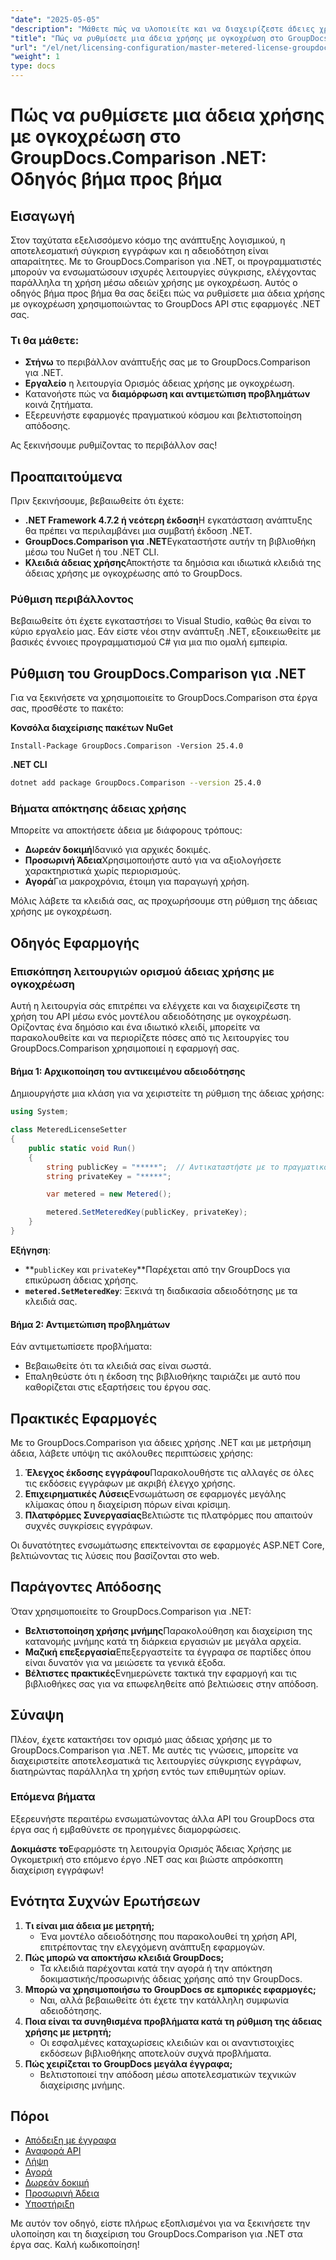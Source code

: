 ```yaml
---
"date": "2025-05-05"
"description": "Μάθετε πώς να υλοποιείτε και να διαχειρίζεστε άδειες χρήσης με ογκοχρέωση με το GroupDocs.Comparison για .NET. Αυτός ο οδηγός καλύπτει την εγκατάσταση, την αντιμετώπιση προβλημάτων και πρακτικές εφαρμογές."
"title": "Πώς να ρυθμίσετε μια άδεια χρήσης με ογκοχρέωση στο GroupDocs.Comparison .NET™ - Οδηγός βήμα προς βήμα"
"url": "/el/net/licensing-configuration/master-metered-license-groupdocs-comparison-net/"
"weight": 1
type: docs
---
```

# Πώς να ρυθμίσετε μια άδεια χρήσης με ογκοχρέωση στο GroupDocs.Comparison .NET: Οδηγός βήμα προς βήμα

## Εισαγωγή

Στον ταχύτατα εξελισσόμενο κόσμο της ανάπτυξης λογισμικού, η αποτελεσματική σύγκριση εγγράφων και η αδειοδότηση είναι απαραίτητες. Με το GroupDocs.Comparison για .NET, οι προγραμματιστές μπορούν να ενσωματώσουν ισχυρές λειτουργίες σύγκρισης, ελέγχοντας παράλληλα τη χρήση μέσω αδειών χρήσης με ογκοχρέωση. Αυτός ο οδηγός βήμα προς βήμα θα σας δείξει πώς να ρυθμίσετε μια άδεια χρήσης με ογκοχρέωση χρησιμοποιώντας το GroupDocs API στις εφαρμογές .NET σας.

### Τι θα μάθετε:
- **Στήνω** το περιβάλλον ανάπτυξής σας με το GroupDocs.Comparison για .NET.
- **Εργαλείο** η λειτουργία Ορισμός άδειας χρήσης με ογκοχρέωση.
- Κατανοήστε πώς να **διαμόρφωση και αντιμετώπιση προβλημάτων** κοινά ζητήματα.
- Εξερευνήστε εφαρμογές πραγματικού κόσμου και βελτιστοποίηση απόδοσης.

Ας ξεκινήσουμε ρυθμίζοντας το περιβάλλον σας!

## Προαπαιτούμενα

Πριν ξεκινήσουμε, βεβαιωθείτε ότι έχετε:

- **.NET Framework 4.7.2 ή νεότερη έκδοση**Η εγκατάσταση ανάπτυξης θα πρέπει να περιλαμβάνει μια συμβατή έκδοση .NET.
- **GroupDocs.Comparison για .NET**Εγκαταστήστε αυτήν τη βιβλιοθήκη μέσω του NuGet ή του .NET CLI.
- **Κλειδιά άδειας χρήσης**Αποκτήστε τα δημόσια και ιδιωτικά κλειδιά της άδειας χρήσης με ογκοχρέωσης από το GroupDocs.

### Ρύθμιση περιβάλλοντος

Βεβαιωθείτε ότι έχετε εγκαταστήσει το Visual Studio, καθώς θα είναι το κύριο εργαλείο μας. Εάν είστε νέοι στην ανάπτυξη .NET, εξοικειωθείτε με βασικές έννοιες προγραμματισμού C# για μια πιο ομαλή εμπειρία.

## Ρύθμιση του GroupDocs.Comparison για .NET

Για να ξεκινήσετε να χρησιμοποιείτε το GroupDocs.Comparison στα έργα σας, προσθέστε το πακέτο:

**Κονσόλα διαχείρισης πακέτων NuGet**
```plaintext
Install-Package GroupDocs.Comparison -Version 25.4.0
```

**.NET CLI**
```bash
dotnet add package GroupDocs.Comparison --version 25.4.0
```

### Βήματα απόκτησης άδειας χρήσης

Μπορείτε να αποκτήσετε άδεια με διάφορους τρόπους:
- **Δωρεάν δοκιμή**Ιδανικό για αρχικές δοκιμές.
- **Προσωρινή Άδεια**Χρησιμοποιήστε αυτό για να αξιολογήσετε χαρακτηριστικά χωρίς περιορισμούς.
- **Αγορά**Για μακροχρόνια, έτοιμη για παραγωγή χρήση.

Μόλις λάβετε τα κλειδιά σας, ας προχωρήσουμε στη ρύθμιση της άδειας χρήσης με ογκοχρέωση.

## Οδηγός Εφαρμογής

### Επισκόπηση λειτουργιών ορισμού άδειας χρήσης με ογκοχρέωση

Αυτή η λειτουργία σάς επιτρέπει να ελέγχετε και να διαχειρίζεστε τη χρήση του API μέσω ενός μοντέλου αδειοδότησης με ογκοχρέωση. Ορίζοντας ένα δημόσιο και ένα ιδιωτικό κλειδί, μπορείτε να παρακολουθείτε και να περιορίζετε πόσες από τις λειτουργίες του GroupDocs.Comparison χρησιμοποιεί η εφαρμογή σας.

#### Βήμα 1: Αρχικοποίηση του αντικειμένου αδειοδότησης

Δημιουργήστε μια κλάση για να χειριστείτε τη ρύθμιση της άδειας χρήσης:

```csharp
using System;

class MeteredLicenseSetter
{
    public static void Run()
    {
        string publicKey = "*****";  // Αντικαταστήστε με το πραγματικό σας κλειδί
        string privateKey = "*****";

        var metered = new Metered();

        metered.SetMeteredKey(publicKey, privateKey);
    }
}
```

**Εξήγηση**: 
- **`publicKey` και `privateKey`**Παρέχεται από την GroupDocs για επικύρωση άδειας χρήσης.
- **`metered.SetMeteredKey`**: Ξεκινά τη διαδικασία αδειοδότησης με τα κλειδιά σας.

#### Βήμα 2: Αντιμετώπιση προβλημάτων

Εάν αντιμετωπίσετε προβλήματα:
- Βεβαιωθείτε ότι τα κλειδιά σας είναι σωστά.
- Επαληθεύστε ότι η έκδοση της βιβλιοθήκης ταιριάζει με αυτό που καθορίζεται στις εξαρτήσεις του έργου σας.

## Πρακτικές Εφαρμογές

Με το GroupDocs.Comparison για άδειες χρήσης .NET και με μετρήσιμη άδεια, λάβετε υπόψη τις ακόλουθες περιπτώσεις χρήσης:

1. **Έλεγχος έκδοσης εγγράφου**Παρακολουθήστε τις αλλαγές σε όλες τις εκδόσεις εγγράφων με ακριβή έλεγχο χρήσης.
2. **Επιχειρηματικές Λύσεις**Ενσωμάτωση σε εφαρμογές μεγάλης κλίμακας όπου η διαχείριση πόρων είναι κρίσιμη.
3. **Πλατφόρμες Συνεργασίας**Βελτιώστε τις πλατφόρμες που απαιτούν συχνές συγκρίσεις εγγράφων.

Οι δυνατότητες ενσωμάτωσης επεκτείνονται σε εφαρμογές ASP.NET Core, βελτιώνοντας τις λύσεις που βασίζονται στο web.

## Παράγοντες Απόδοσης

Όταν χρησιμοποιείτε το GroupDocs.Comparison για .NET:

- **Βελτιστοποίηση χρήσης μνήμης**Παρακολούθηση και διαχείριση της κατανομής μνήμης κατά τη διάρκεια εργασιών με μεγάλα αρχεία.
- **Μαζική επεξεργασία**Επεξεργαστείτε τα έγγραφα σε παρτίδες όπου είναι δυνατόν για να μειώσετε τα γενικά έξοδα.
- **Βέλτιστες πρακτικές**Ενημερώνετε τακτικά την εφαρμογή και τις βιβλιοθήκες σας για να επωφεληθείτε από βελτιώσεις στην απόδοση.

## Σύναψη

Πλέον, έχετε κατακτήσει τον ορισμό μιας άδειας χρήσης με το GroupDocs.Comparison για .NET. Με αυτές τις γνώσεις, μπορείτε να διαχειριστείτε αποτελεσματικά τις λειτουργίες σύγκρισης εγγράφων, διατηρώντας παράλληλα τη χρήση εντός των επιθυμητών ορίων.

### Επόμενα βήματα

Εξερευνήστε περαιτέρω ενσωματώνοντας άλλα API του GroupDocs στα έργα σας ή εμβαθύνετε σε προηγμένες διαμορφώσεις.

**Δοκιμάστε το**Εφαρμόστε τη λειτουργία Ορισμός Άδειας Χρήσης με Ογκομετρική στο επόμενο έργο .NET σας και βιώστε απρόσκοπτη διαχείριση εγγράφων!

## Ενότητα Συχνών Ερωτήσεων

1. **Τι είναι μια άδεια με μετρητή;**
   - Ένα μοντέλο αδειοδότησης που παρακολουθεί τη χρήση API, επιτρέποντας την ελεγχόμενη ανάπτυξη εφαρμογών.
2. **Πώς μπορώ να αποκτήσω κλειδιά GroupDocs;**
   - Τα κλειδιά παρέχονται κατά την αγορά ή την απόκτηση δοκιμαστικής/προσωρινής άδειας χρήσης από την GroupDocs.
3. **Μπορώ να χρησιμοποιήσω το GroupDocs σε εμπορικές εφαρμογές;**
   - Ναι, αλλά βεβαιωθείτε ότι έχετε την κατάλληλη συμφωνία αδειοδότησης.
4. **Ποια είναι τα συνηθισμένα προβλήματα κατά τη ρύθμιση της άδειας χρήσης με μετρητή;**
   - Οι εσφαλμένες καταχωρίσεις κλειδιών και οι αναντιστοιχίες εκδόσεων βιβλιοθήκης αποτελούν συχνά προβλήματα.
5. **Πώς χειρίζεται το GroupDocs μεγάλα έγγραφα;**
   - Βελτιστοποιεί την απόδοση μέσω αποτελεσματικών τεχνικών διαχείρισης μνήμης.

## Πόροι

- [Απόδειξη με έγγραφα](https://docs.groupdocs.com/comparison/net/)
- [Αναφορά API](https://reference.groupdocs.com/comparison/net/)
- [Λήψη](https://releases.groupdocs.com/comparison/net/)
- [Αγορά](https://purchase.groupdocs.com/buy)
- [Δωρεάν δοκιμή](https://releases.groupdocs.com/comparison/net/)
- [Προσωρινή Άδεια](https://purchase.groupdocs.com/temporary-license/)
- [Υποστήριξη](https://forum.groupdocs.com/c/comparison/)

Με αυτόν τον οδηγό, είστε πλήρως εξοπλισμένοι για να ξεκινήσετε την υλοποίηση και τη διαχείριση του GroupDocs.Comparison για .NET στα έργα σας. Καλή κωδικοποίηση!